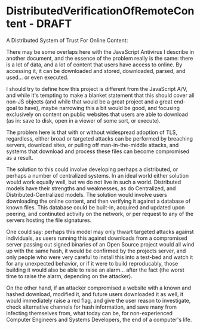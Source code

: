 DistributedVerificationOfRemoteContent - DRAFT
==============================================

A Distributed System of Trust For Online Content:

There may be some overlaps here with the JavaScript Antivirus I describe in another document, and the essence of the problem really is the same: there is a lot of data, and a lot of content that users have access to online. By accessing it, it can be downloaded and stored, downloaded, parsed, and used... or even executed.

I should try to define how this project is different from the JavaScript A/V, and while it's tempting to make a blanket statement that this should cover all non-JS objects (and while that would be a great project and a great end-goal to have), maybe narrowing this a bit would be good, and focusing exclusively on content on public websites that users are able to download (as in: save to disk, open in a viewer of some sort, or execute).

The problem here is that with or without widespread adoption of TLS, regardless, either broad or targeted attacks can be performed by breaching servers, download sites, or pulling off man-in-the-middle attacks, and systems that download and process these files can become compromised as a result.

The solution to this could involve developing perhaps a distributed, or perhaps a number of centralized systems. In an ideal world either solution would work equally well, but we do not live in such a world. Distributed models have their strengths and weaknesses, as do Centralized, and Distributed-Centralized models. The solution would involve users downloading the online content, and then verifying it against a database of known files. This database could be built-in, acquired and updated upon peering, and continuted activity on the network, or per request to any of the servers hosting the file signatures.


One could say: perhaps this model may only thwart targeted attacks against individuals, as users running this against downloads from a compromised server passing out signed binaries of an Open Source project would all wind up with the same hash, it would be confirmed by the projects server, and only people who were very careful to install this into a test-bed and watch it for any unexpected behavior, or if it were to build reproducably, those building it would also be able to raise an alarm... after the fact (the worst time to raise the alarm, depending on the attacker).

On the other hand, if an attacker compromised a website with a known and hashed download, modified it, and future users downloaded it as well, it would immediately raise a red flag, and give the user reason to investigate, check alternative channels for hash information, and save many from infecting themselves from, what today can be, for non-experienced Computer Engineers and Systems Developers, the end of a computer's life.
